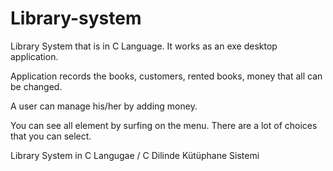 # Library-system

Library System that is in C Language. It works as an exe desktop application. 

Application records the books, customers, rented books, money that all can be changed.

A user can manage his/her by adding money. 

You can see all element by surfing on the menu. There are a lot of choices that you can select.

Library System in C Langugae / C Dilinde Kütüphane Sistemi 
